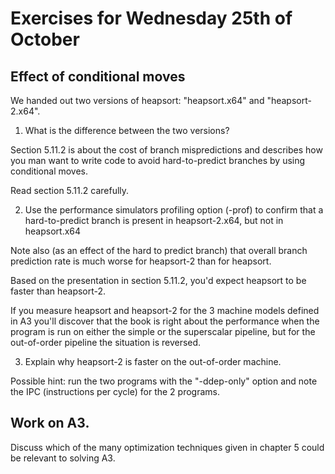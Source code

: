 # Exercises for Wednesday 25th of October

## Effect of conditional moves

We handed out two versions of heapsort: "heapsort.x64" and "heapsort-2.x64".

1. What is the difference between the two versions?

Section 5.11.2 is about the cost of branch mispredictions and describes
how you man want to write code to avoid hard-to-predict branches by
using conditional moves.

Read section 5.11.2 carefully.

2. Use the performance simulators profiling option (-prof) to confirm 
   that a hard-to-predict branch is present in heapsort-2.x64, but not 
   in heapsort.x64

Note also (as an effect of the hard to predict branch) that overall
branch prediction rate is much worse for heapsort-2 than for heapsort.

Based on the presentation in section 5.11.2, you'd expect heapsort to
be faster than heapsort-2.

If you measure heapsort and heapsort-2 for the 3 machine models defined
in A3 you'll discover that the book is right about the performance when
the program is run on either the simple or the superscalar pipeline,
but for the out-of-order pipeline the situation is reversed.

3. Explain why heapsort-2 is faster on the out-of-order machine.

Possible hint: run the two programs with the "-ddep-only" option
and note the IPC (instructions per cycle) for the 2 programs. 

## Work on A3.

Discuss which of the many optimization techniques given in chapter 5
could be relevant to solving A3.

